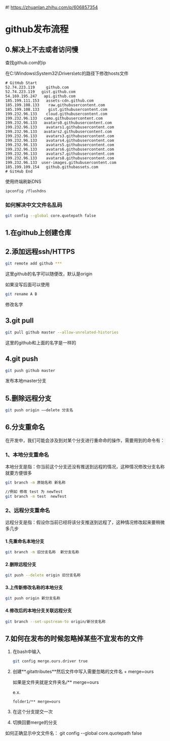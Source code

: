 #! https://zhuanlan.zhihu.com/p/606857354

# github发布流程

## 0.解决上不去或者访问慢

查找github.com的ip

在C:\Windows\System32\Drivers\etc的路径下修改hosts文件

```
# GitHub Start
52.74.223.119     github.com
52.74.223.119   gist.github.com
54.169.195.247   api.github.com
185.199.111.153   assets-cdn.github.com
185.199.108.133    raw.githubusercontent.com
185.199.108.133    gist.githubusercontent.com
199.232.96.133    cloud.githubusercontent.com
199.232.96.133   camo.githubusercontent.com
199.232.96.133   avatars0.githubusercontent.com
199.232.96.133    avatars1.githubusercontent.com
199.232.96.133   avatars2.githubusercontent.com
199.232.96.133    avatars3.githubusercontent.com
199.232.96.133    avatars4.githubusercontent.com
199.232.96.133    avatars5.githubusercontent.com
199.232.96.133    avatars6.githubusercontent.com
199.232.96.133    avatars7.githubusercontent.com
199.232.96.133    avatars8.githubusercontent.com
199.232.96.133  user-images.githubusercontent.com
185.199.109.154   github.githubassets.com
# GitHub End
```

使用终端刷新DNS

```bash
ipconfig /flushdns
```

### 如何解决中文文件名乱码

```bash
git config --global core.quotepath false
```



## 1.在github上创建仓库

## 2.添加远程ssh/HTTPS

```bash
git remote add github ***
```

这里github的名字可以随便改，默认是origin

如果没写后面可以使用

```bash
git rename A B
```

修改名字

## 3.git pull

```bash
git pull github master --allow-unrelated-histories
```

这里的github和上面的名字是一样的

## 4.git push

```bash
git push github master
```

发布本地master分支

## 5.删除远程分支

```bash
git push origin ——delete 分支名
```

## 6.分支重命名

在开发中，我们可能会涉及到对某个分支进行重命命的操作，需要用到的命令有：

### 1、本地分支重命名

本地分支是指：你当前这个分支还没有推送到远程的情况，这种情况修改分支名称就要方便很多

```bash
git branch -m 原始名称 新名称

//例如 修改 test 为 newTest
git branch -m test  newTest
```

### 2、远程分支重命名

远程分支是指：假设你当前已经将该分支推送到远程了，这种情况修改起来要稍微多几步

#### 1.先重命名本地分支

```bash
git branch -m 旧分支名称  新分支名称
```

#### 2.删除远程分支

```bash
git push --delete origin 旧分支名称
```

#### 3.上传新修改名称的本地分支

```bash
git push origin 新分支名称
```

#### 4.修改后的本地分支关联远程分支

```bash
git branch --set-upstream-to origin/新分支名称
```

## 7.如何在发布的时候忽略掉某些不宜发布的文件

1. 在bash中输入

   ```bash
   git config merge.ours.driver true  
   ```

2. 创建**.gitattributes**然后文件中写入需要忽略的文件名 + merge=ours

   如果是文件夹就是文件夹名/** merge=ours

   e.x.

   ```
   folder1/** merge=ours
   ```

3. 在这个分支提交一次

4. 切换回要merge的分支

   
如何正确显示中文文件名：
git config --global core.quotepath false

